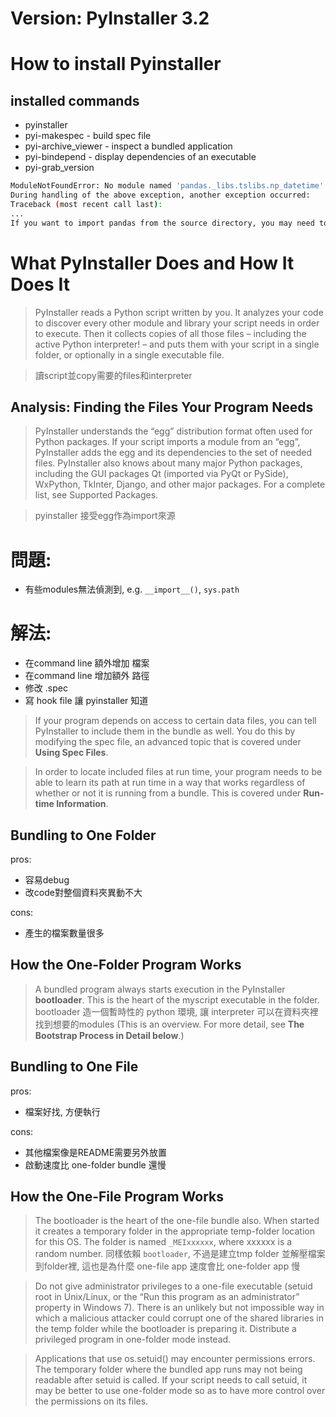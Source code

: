 # Version:	PyInstaller 3.2

How to install Pyinstaller
==========================
installed commands
------------------
* pyinstaller 
* pyi-makespec - build spec file
* pyi-archive_viewer - inspect a bundled application
* pyi-bindepend - display dependencies of an executable
* pyi-grab_version

``` bash
ModuleNotFoundError: No module named 'pandas._libs.tslibs.np_datetime'
During handling of the above exception, another exception occurred:
Traceback (most recent call last):
...
If you want to import pandas from the source directory, you may need to run 'python setup.py build_ext --inplace --force' to build the C extensions first.
```

What PyInstaller Does and How It Does It
========================================
> PyInstaller reads a Python script written by you. It analyzes your code to discover every other module and library your script needs in order to execute. Then it collects copies of all those files – including the active Python interpreter! – and puts them with your script in a single folder, or optionally in a single executable file.

> 讀script並copy需要的files和interpreter

Analysis: Finding the Files Your Program Needs
----------------------------------------------
> PyInstaller understands the “egg” distribution format often used for Python packages. If your script imports a module from an “egg”, PyInstaller adds the egg and its dependencies to the set of needed files.
PyInstaller also knows about many major Python packages, including the GUI packages Qt (imported via PyQt or PySide), WxPython, TkInter, Django, and other major packages. For a complete list, see Supported Packages.

> pyinstaller 接受egg作為import來源

# 問題:
* 有些modules無法偵測到, e.g. `__import__()`, `sys.path`
# 解法:
* 在command line 額外增加 檔案
* 在command line 增加額外 路徑
* 修改 .spec
* 寫 hook file 讓 pyinstaller 知道

> If your program depends on access to certain data files, you can tell PyInstaller to include them in the bundle as well. You do this by modifying the spec file, an advanced topic that is covered under **Using Spec Files**.

> In order to locate included files at run time, your program needs to be able to learn its path at run time in a way that works regardless of whether or not it is running from a bundle. This is covered under **Run-time Information**.

Bundling to One Folder
---------------------
pros:
* 容易debug
* 改code對整個資料夾異動不大

cons:
* 產生的檔案數量很多

How the One-Folder Program Works
--------------------------------
> A bundled program always starts execution in the PyInstaller **bootloader**. This is the heart of the myscript executable in the folder.
> bootloader 造一個暫時性的 python 環境, 讓 interpreter 可以在資料夾裡找到想要的modules
> (This is an overview. For more detail, see **The Bootstrap Process in Detail below**.)

Bundling to One File
--------------------
pros:
* 檔案好找, 方便執行

cons:
* 其他檔案像是README需要另外放置
* 啟動速度比 one-folder bundle 還慢

How the One-File Program Works
------------------------------
> The bootloader is the heart of the one-file bundle also. When started it creates a temporary folder in the appropriate temp-folder location for this OS. The folder is named `_MEIxxxxxx`, where xxxxxx is a random number.
> 同樣依賴 `bootloader`, 不過是建立tmp folder 並解壓檔案到folder裡, 這也是為什麼 one-file app 速度會比 one-folder app 慢

> Do not give administrator privileges to a one-file executable (setuid root in Unix/Linux, or the “Run this program as an administrator” property in Windows 7). There is an unlikely but not impossible way in which a malicious attacker could corrupt one of the shared libraries in the temp folder while the bootloader is preparing it. Distribute a privileged program in one-folder mode instead.

> Applications that use os.setuid() may encounter permissions errors. The temporary folder where the bundled app runs may not being readable after setuid is called. If your script needs to call setuid, it may be better to use one-folder mode so as to have more control over the permissions on its files.





